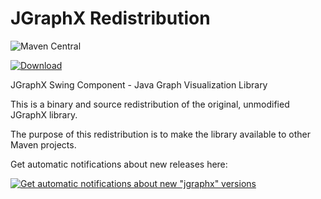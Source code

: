 # JGraphX Redistribution

![Maven Central](https://img.shields.io/maven-central/v/com.github.monkeysintown/jgraphx.svg)

[ ![Download](https://api.bintray.com/packages/cheetah/monkeysintown/jgraphx/images/download.svg) ](https://bintray.com/cheetah/monkeysintown/jgraphx/_latestVersion)
         
JGraphX Swing Component - Java Graph Visualization Library

This is a binary and source redistribution of the original, unmodified JGraphX library.

The purpose of this redistribution is to make the library available to other Maven projects.

Get automatic notifications about new releases here:

[ ![Get automatic notifications about new "jgraphx" versions](https://www.bintray.com/docs/images/bintray_badge_color.png) ](https://bintray.com/cheetah/monkeysintown/jgraphx/view?source=watch)
